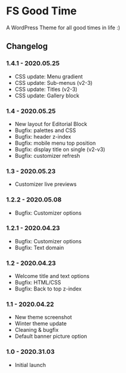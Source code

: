# FS Good Time

A WordPress Theme for all good times in life :)

## Changelog

### 1.4.1 - 2020.05.25
* CSS update: Menu gradient
* CSS update: Sub-menus (v2-3)
* CSS update: Titles (v2-3)
* CSS update: Gallery block

### 1.4 - 2020.05.25
* New layout for Editorial Block 
* Bugfix: palettes and CSS
* Bugfix: header z-index
* Bugfix: mobile menu top position
* Bugfix: display title on single (v2-v3)
* Bugfix: customizer refresh

### 1.3 - 2020.05.23
* Customizer live previews

### 1.2.2 - 2020.05.08
* Bugfix: Customizer options

### 1.2.1 - 2020.04.23
* Bugfix: Customizer options
* Bugfix: Text domain

### 1.2 - 2020.04.23
* Welcome title and text options
* Bugfix: HTML/CSS
* Bugfix: Back to top z-index

### 1.1 - 2020.04.22
* New theme screenshot
* Winter theme update
* Cleaning & bugfix
* Default banner picture option

### 1.0 - 2020.31.03
* Initial launch